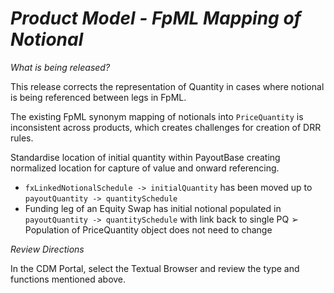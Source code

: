 # *Product Model - FpML Mapping of Notional*

_What is being released?_

This release corrects the representation of Quantity in cases where notional is being referenced between legs in FpML.

The existing FpML synonym mapping of notionals into `PriceQuantity` is inconsistent across products, which creates challenges for creation of DRR rules.

Standardise location of initial quantity within PayoutBase creating normalized location for capture of value and onward referencing.

- `fxLinkedNotionalSchedule -> initialQuantity` has been moved up to `payoutQuantity -> quantitySchedule`
- Funding leg of an Equity Swap has initial notional populated in `payoutQuantity -> quantitySchedule` with link back to single PQ
➢ Population of PriceQuantity object does not need to change

_Review Directions_

In the CDM Portal, select the Textual Browser and review the type and functions mentioned above.
